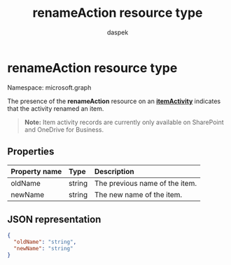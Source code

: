 ﻿---
author: daspek
ms.author: dspektor
title: renameAction resource type
description: The renameAction object provides information about an activity that renamed an item.
localization_priority: Normal
ms.prod: "sharepoint"
doc_type: resourcePageType
---

# renameAction resource type

Namespace: microsoft.graph

The presence of the **renameAction** resource on an [**itemActivity**][activity] indicates that the activity renamed an item.

>**Note:** Item activity records are currently only available on SharePoint and OneDrive for Business.

[activity]: itemactivity.md

## Properties

| Property name | Type   | Description                    |
| :------------ | :----- | :----------------------------- |
| oldName       | string | The previous name of the item. |
| newName       | string | The new name of the item.      |

## JSON representation

<!-- {
  "blockType": "resource",
  "optionalProperties": [ ],
  "@type": "microsoft.graph.renameAction"
}-->

```json
{
  "oldName": "string",
  "newName": "string"
}
```

<!--
{
  "type": "#page.annotation",
  "description": "The renameAction object provides information about an activity that renamed an item.",
  "keywords": "activities,activity,action,rename,renamed",
  "section": "documentation",
  "tocPath": "Resources/renameAction",
  "suppressions": []
}
-->
